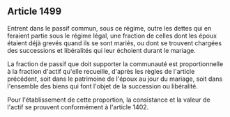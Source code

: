 Article 1499
----
Entrent dans le passif commun, sous ce régime, outre les dettes qui en feraient
partie sous le régime légal, une fraction de celles dont les époux étaient déjà
grevés quand ils se sont mariés, ou dont se trouvent chargées des successions et
libéralités qui leur échoient durant le mariage.

La fraction de passif que doit supporter la communauté est proportionnelle à la
fraction d'actif qu'elle recueille, d'après les règles de l'article précédent,
soit dans le patrimoine de l'époux au jour du mariage, soit dans l'ensemble des
biens qui font l'objet de la succession ou libéralité.

Pour l'établissement de cette proportion, la consistance et la valeur de l'actif
se prouvent conformément à l'article 1402.
